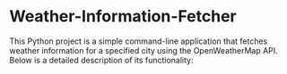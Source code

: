 # Weather-Information-Fetcher
This Python project is a simple command-line application that fetches weather information for a specified city using the OpenWeatherMap API. Below is a detailed description of its functionality:
